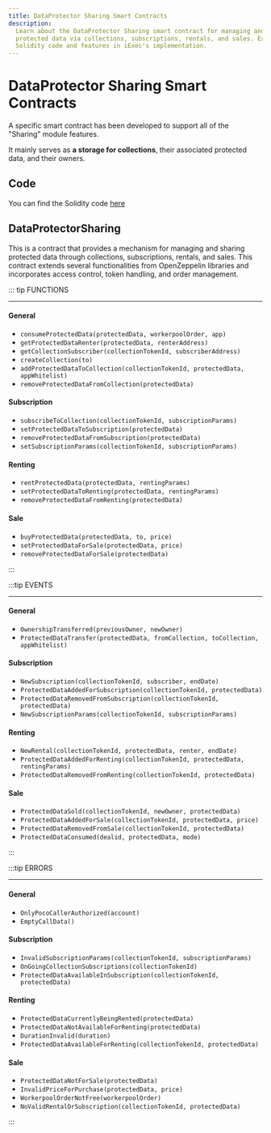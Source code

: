 ```yaml
---
title: DataProtector Sharing Smart Contracts
description:
  Learn about the DataProtector Sharing smart contract for managing and sharing
  protected data via collections, subscriptions, rentals, and sales. Explore the
  Solidity code and features in iExec's implementation.
---
```


# DataProtector Sharing Smart Contracts

A specific smart contract has been developed to support all of the "Sharing"
module features.

It mainly serves as **a storage for collections**, their associated protected
data, and their owners.

## Code

You can find the Solidity code [here](https://github.com/iExecBlockchainComputing/dataprotector-sdk/tree/main/packages/sharing-smart-contract)

## DataProtectorSharing

This is a contract that provides a mechanism for managing and sharing protected
data through collections, subscriptions, rentals, and sales. This contract
extends several functionalities from OpenZeppelin libraries and incorporates
access control, token handling, and order management.

::: tip FUNCTIONS

---

#### General

- `consumeProtectedData(protectedData, workerpoolOrder, app)`
- `getProtectedDataRenter(protectedData, renterAddress)`
- `getCollectionSubscriber(collectionTokenId, subscriberAddress)`
- `createCollection(to)`
- `addProtectedDataToCollection(collectionTokenId, protectedData, appWhitelist)`
- `removeProtectedDataFromCollection(protectedData)`

#### Subscription

- `subscribeToCollection(collectionTokenId, subscriptionParams)`
- `setProtectedDataToSubscription(protectedData)`
- `removeProtectedDataFromSubscription(protectedData)`
- `setSubscriptionParams(collectionTokenId, subscriptionParams)`

#### Renting

- `rentProtectedData(protectedData, rentingParams)`
- `setProtectedDataToRenting(protectedData, rentingParams)`
- `removeProtectedDataFromRenting(protectedData)`

#### Sale

- `buyProtectedData(protectedData, to, price)`
- `setProtectedDataForSale(protectedData, price)`
- `removeProtectedDataForSale(protectedData)`

:::

:::tip EVENTS

---

#### General

- `OwnershipTransferred(previousOwner, newOwner)`
- `ProtectedDataTransfer(protectedData, fromCollection, toCollection, appWhitelist)`

#### Subscription

- `NewSubscription(collectionTokenId, subscriber, endDate)`
- `ProtectedDataAddedForSubscription(collectionTokenId, protectedData)`
- `ProtectedDataRemovedFromSubscription(collectionTokenId, protectedData)`
- `NewSubscriptionParams(collectionTokenId, subscriptionParams)`

#### Renting

- `NewRental(collectionTokenId, protectedData, renter, endDate)`
- `ProtectedDataAddedForRenting(collectionTokenId, protectedData, rentingParams)`
- `ProtectedDataRemovedFromRenting(collectionTokenId, protectedData)`

#### Sale

- `ProtectedDataSold(collectionTokenId, newOwner, protectedData)`
- `ProtectedDataAddedForSale(collectionTokenId, protectedData, price)`
- `ProtectedDataRemovedFromSale(collectionTokenId, protectedData)`
- `ProtectedDataConsumed(dealid, protectedData, mode)`

:::

:::tip ERRORS

---

#### General

- `OnlyPocoCallerAuthorized(account)`
- `EmptyCallData()`

#### Subscription

- `InvalidSubscriptionParams(collectionTokenId, subscriptionParams)`
- `OnGoingCollectionSubscriptions(collectionTokenId)`
- `ProtectedDataAvailableInSubscription(collectionTokenId, protectedData)`

#### Renting

- `ProtectedDataCurrentlyBeingRented(protectedData)`
- `ProtectedDataNotAvailableForRenting(protectedData)`
- `DurationInvalid(duration)`
- `ProtectedDataAvailableForRenting(collectionTokenId, protectedData)`

#### Sale

- `ProtectedDataNotForSale(protectedData)`
- `InvalidPriceForPurchase(protectedData, price)`
- `WorkerpoolOrderNotFree(workerpoolOrder)`
- `NoValidRentalOrSubscription(collectionTokenId, protectedData)`

:::

